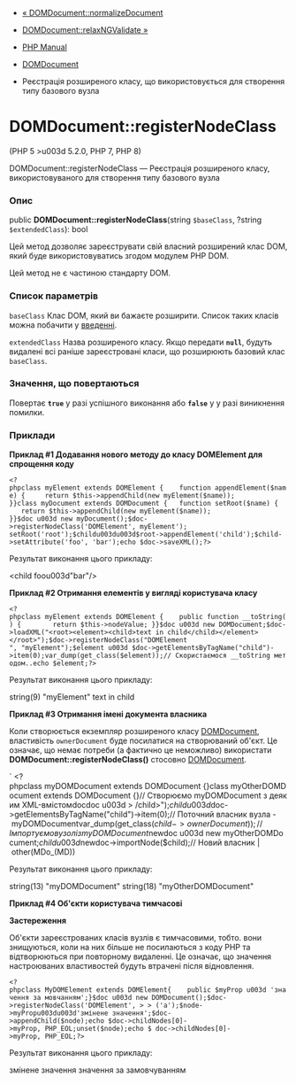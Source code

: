 - [«
DOMDocument::normalizeDocument](domdocument.normalizedocument.md)
- [DOMDocument::relaxNGValidate »](domdocument.relaxngvalidate.md)

- [PHP Manual](index.md)
- [DOMDocument](class.domdocument.md)
- Реєстрація розширеного класу, що використовується для створення типу
базового вузла

# DOMDocument::registerNodeClass

(PHP 5 \>u003d 5.2.0, PHP 7, PHP 8)

DOMDocument::registerNodeClass — Реєстрація розширеного класу,
використовуваного для створення типу базового вузла

### Опис

public **DOMDocument::registerNodeClass**(string `$baseClass`, ?string
`$extendedClass`): bool

Цей метод дозволяє зареєструвати свій власний розширений клас
DOM, який буде використовуватись згодом модулем PHP DOM.

Цей метод не є частиною стандарту DOM.

### Список параметрів

`baseClass`
Клас DOM, який ви бажаєте розширити. Список таких класів можна
побачити у [введенні](book.dom.md).

`extendedClass`
Назва розширеного класу. Якщо передати **`null`**, будуть видалені всі
раніше зареєстровані класи, що розширюють базовий клас `baseClass`.

### Значення, що повертаються

Повертає **`true`** у разі успішного виконання або **`false`** у
у разі виникнення помилки.

### Приклади

**Приклад #1 Додавання нового методу до класу DOMElement для спрощення
коду**

`<?phpclass myElement extends DOMElement {    function appendElement($name) {     return $this->appendChild(new myElement($name)); }}class myDocument extends DOMDocument {   function setRoot($name) {     return $this->appendChild(new myElement($name)); }}$doc u003d new myDocument();$doc->registerNodeClass('DOMElement', myElement'); setRoot('root');$childu003du003d$root->appendElement('child');$child->setAttribute('foo', 'bar');echo $doc->saveXML();?> `

Результат виконання цього прикладу:

<?xml versionu003d"1.0"?>
<root><child foou003d"bar"/></root>

**Приклад #2 Отримання елементів у вигляді користувача класу**

` <?phpclass myElement extends DOMElement {    public function __toString() {        return $this->nodeValue; }}$doc u003d new DOMDocument;$doc->loadXML("<root><element><child>text in child</child></element></root>");$doc->registerNodeClass("DOMElement ", "myElement");$element u003d $doc->getElementsByTagName("child")->item(0);var_dump(get_class($element));// Скористаємося __toString методом..echo $element;?> `

Результат виконання цього прикладу:

string(9) "myElement"
text in child

**Приклад #3 Отримання імені документа власника**

Коли створюється екземпляр розширеного класу
[DOMDocument](class.domdocument.md), властивість `ownerDocument` буде
посилатися на створюваний об'єкт. Це означає, що немає потреби (а
фактично це неможливо) використати
**DOMDocument::registerNodeClass()** стосовно
[DOMDocument](class.domdocument.md).

` <?phpclass myDOMDocument extends DOMDocument {}class myOtherDOMDocument extends DOMDocument {}// Створюємо myDOMDocument з деяким XML-вмістомdocdoc u003d > /child></element></root>");$child u003d $doc->getElementsByTagName("child")->item(0);// Поточний власник вузла - myDOMDocumentvar_dump(get_class($child->ownerDocument) );// Імпортуємо вузол із myDOMDocument$newdoc u003d new myOtherDOMDocument;$child u003d $newdoc->importNode($child);// Новий власник | other(MDo_(MD))

Результат виконання цього прикладу:

string(13) "myDOMDocument"
string(18) "myOtherDOMDocument"

**Приклад #4 Об'єкти користувача тимчасові**

**Застереження**

Об'єкти зареєстрованих класів вузлів є тимчасовими, тобто. вони
знищуються, коли на них більше не посилаються з коду PHP та
відтворюються при повторному видаленні. Це означає, що значення
настроюваних властивостей будуть втрачені після відновлення.

` <?phpclass MyDOMElement extends DOMElement{    public $myProp u003d 'значення за мовчанням';}$doc u003d new DOMDocument();$doc->registerNodeClass('DOMElement', > > ('a');$node->myPropu003du003d'змінене значення';$doc->appendChild($node);echo $doc->childNodes[0]->myProp, PHP_EOL;unset($node);echo $ doc->childNodes[0]->myProp, PHP_EOL;?> `

Результат виконання цього прикладу:

змінене значення
значення за замовчуванням
